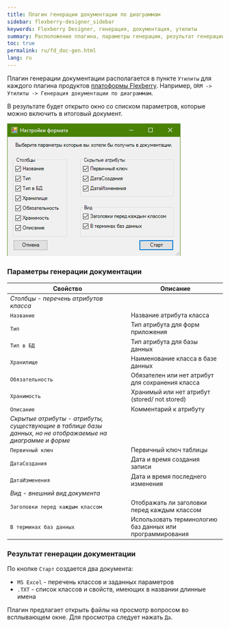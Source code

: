 ```yaml
---
title: Плагин генерации документации по диаграммам
sidebar: flexberry-designer_sidebar
keywords: Flexberry Designer, генерация, документация, утилиты
summary: Расположение плагина, параметры генерации, результат генерации
toc: true
permalink: ru/fd_doc-gen.html
lang: ru
---
```


Плагин генерации документации располагается в пункте `Утилиты` для каждого плагина продуктов [платоформы Flexberry](fp_architecture.html). Например, `ORM -> Утилиты -> Генерация документации по диаграммам`.

В результате будет открыто окно со списком параметров, которые можно включить в итоговый документ.

![Параметры документа](/images/pages/products/flexberry-designer/generate/codegen-parameters.png)

### Параметры генерации документации

| __Свойство__ | __Описание__ |
|--------------|--------------|
|_Столбцы - перечень атрибутов класса_|
|`Название`|Название атрибута класса|
|`Тип`|Тип атрибута для форм приложения|
|`Тип в БД`|Тип атрибута для базы данных|
|`Хранилище`|Наименование класса в базе данных|
|`Обязательность`|Обязателен или нет атрибут для сохранения класса|
|`Хранимость`|Хранимый или нет атрибут (stored/ not stored)|
|`Описание`|Комментарий к атрибуту|
|_Скрытые атрибуты - атрибуты, существующие в таблице базы данных, но не отображаемые на диаграмме и форме_|
|`Первичный ключ`|Первичный ключ таблицы|
|`ДатаСоздания`|Дата и время создания записи|
|`ДатаИзменения`|Дата и время последнего изменения|
|_Вид - внешний вид документа_|
|`Заголовки перед каждым классом`|Отображать ли заголовки перед каждым классом|
|`В терминах баз данных`|Использовать терминологию баз данных или программирования|

### Результат генерации документации

По кнопке `Старт` создается два документа:

* `MS Excel` - перечень классов и заданных параметров
* `.TXT` - список классов и свойств, имеющих в названии длинные имена

Плагин предлагает открыть файлы на просмотр вопросом во всплывающем окне. Для просмотра следует нажать `Да`.
